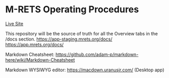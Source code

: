 # M-RETS Operating Procedures

[Live Site](https://mrets.github.io/Operating-Procedures/)

This repository will be the source of truth for all the Overview tabs in the /docs section.
https://app-staging.mrets.org/docs/
https://app.mrets.org/docs/

Markdown Cheatsheet:
https://github.com/adam-p/markdown-here/wiki/Markdown-Cheatsheet

Markdown WYSIWYG editor:
https://macdown.uranusjr.com/ (Desktop app)
